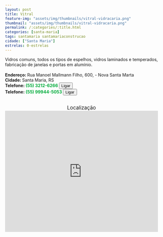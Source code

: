 ```yaml
---
layout: post
title: Vitral
feature-img: "assets/img/thumbnails/vitral-vidracaria.png"
thumbnail: "assets/img/thumbnails/vitral-vidracaria.png"
permalink: /:categories/:title.html
categories: [santa-maria]
tags: santamaria santamariaconstrucao
cidade: ["Santa Maria"]
estrelas: 0-estrelas
---
```

Vidros comuns, todos os tipos de espelhos, vidros laminados e temperados, fabricação de janelas e portas em alumínio.<!-- more -->
 <br/>
 <br/>
<b>Endereço: </b>Rua Manoel Mallmann Filho, 600, - Nova Santa Marta<br />
<b>Cidade: </b>Santa Maria, RS<br />
<b>Telefone: <span style="color: #00ab3a;">(55) 3212-6266</span> <a href="tel:5532126266"><button class="ligar">Ligar</button></a></b><br />
<b>Telefone: <span style="color: #00ab3a;">(55) 99944-5053</span> <a href="tel:55999445053"><button class="ligar">Ligar</button></a></b><br />
<br />
<div style="font-size: larger; text-align: center;">
Localização</div>
<iframe src="https://www.google.com/maps/embed?pb=!1m18!1m12!1m3!1d3466.2812402071504!2d-53.861373385304674!3d-29.682624821501243!2m3!1f0!2f0!3f0!3m2!1i1024!2i768!4f13.1!3m3!1m2!1s0x0%3A0x0!2zMjnCsDQwJzU3LjUiUyA1M8KwNTEnMzMuMSJX!5e0!3m2!1spt-BR!2sbr!4v1521470857697" width="100%" height="400" frameborder="0" style="border:0" allowfullscreen></iframe>
